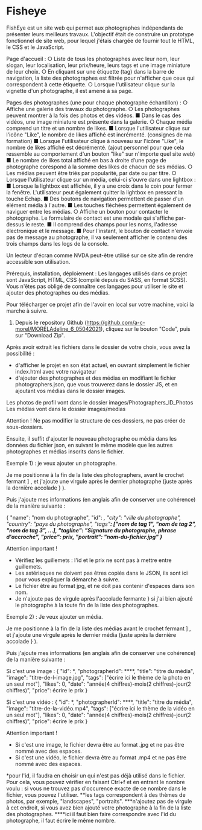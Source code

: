 # Fisheye

FishEye est un site web qui permet aux photographes indépendants de présenter leurs meilleurs travaux.
L'objectif était de construire un prototype fonctionnel de site web, pour lequel j'étais chargée de fournir tout le HTML, le CSS et le JavaScript.

Page d'accueil :
○ Liste de tous les photographes avec leur nom, leur slogan, leur localisation, leur prix/heure, leurs tags et une image miniature de leur choix.
○ En cliquant sur une étiquette (tag) dans la barre de navigation, la liste des photographes est filtrée pour n'afficher que ceux qui correspondent à cette
étiquette.
○ Lorsque l'utilisateur clique sur la vignette d'un photographe, il est amené à sa page.

Pages des photographes (une pour chaque photographe échantillon) :
○ Affiche une galerie des travaux du photographe.
○ Les photographes peuvent montrer à la fois des photos et des vidéos.
	■ Dans le cas des vidéos, une image miniature est présente dans la galerie.
○ Chaque média comprend un titre et un nombre de likes.
	■ Lorsque l'utilisateur clique sur l'icône "Like", le nombre de likes affiché est incrémenté. (consignes de ma formation)
	■ Lorsque l'utilisateur clique à nouveau sur l'icône "Like", le nombre de likes affiché est décrémenté. (ajout personnel pour que cela ressemble au comportement d'un bouton "like" sur n'importe quel site web)
	■ Le nombre de likes total affiché en bas à droite d’une page de photographe corespond à la somme des likes de chacun de ses médias.
○ Les médias peuvent être triés par popularité, par date ou par titre.
○ Lorsque l'utilisateur clique sur un média, celui-ci s'ouvre dans une lightbox :
	■ Lorsque la lightbox est affichée, il y a une croix dans le coin pour fermer la fenêtre. L'utilisateur peut également quitter la lightbox en pressant la touche Echap.
	■ Des boutons de navigation permettent de passer d'un élément média à l'autre.
	■ Les touches fléchées permettent également de naviguer entre les médias.
○ Affiche un bouton pour contacter le photographe.
Le formulaire de contact est une modale qui s'affiche par-dessus le reste.
	■ Il comprend des champs pour les noms, l'adresse électronique et le message.
	■ Pour l'instant, le bouton de contact n'envoie pas de message au photographe, il va seulement afficher le contenu des trois champs dans les logs de la console.

Un lecteur d'écran comme NVDA peut-être utilisé sur ce site afin de rendre accessible son utilisation.


Prérequis, installation, déploiement :
Les langages utilisés dans ce projet sont JavaScript, HTML, CSS (compilé depuis du SASS, en format SCSS). Vous n'êtes pas obligé de connaître ces langages pour utiliser le site et ajouter des photographes ou des médias.

Pour télécharger ce projet afin de l'avoir en local sur votre machine, voici la marche à suivre.

1) Depuis le repository Github (https://github.com/a-c-morel/MORELAdeline_6_05042021), cliquez sur le bouton "Code", puis sur "Download Zip".

Après avoir extrait les fichiers dans le dossier de votre choix, vous avez la possibilité :
- d'afficher le projet en son état actuel, en ouvrant simplement le fichier index.html avec votre navigateur
- d'ajouter des photographes et des médias en modifiant le fichier photographers.json, que vous trouverez dans le dossier JS, et en ajoutant vos médias dans le dossier images.

Les photos de profil vont dans le dossier images/Photographers_ID_Photos
Les médias vont dans le dossier images/medias

Attention ! Ne pas modifier la structure de ces dossiers, ne pas créer de sous-dossiers.


Ensuite, il suffit d'ajouter le nouveau photographe ou média dans les données du fichier json, en suivant le même modèle que les autres photographes et médias inscrits dans le fichier.

Exemple 1) : je veux ajouter un photographe.

Je me positionne à la fin de la liste des photographers, avant le crochet fermant ] , et j'ajoute une virgule après le dernier photographe (juste après la dernière accolade } ).

Puis j'ajoute mes informations (en anglais afin de conserver une cohérence) de la manière suivante :

{
  "name": "nom du photographe",
  "id": *,
  "city": "ville du photographe",
  "country": "pays du photographe",
  "tags"**: ["nom de tag 1", "nom de tag 2", "nom de tag 3", ...],
  "tagline": "Signature du photographe, phrase d'accroche",
  "price": prix,
  "portrait": "nom-du-fichier.jpg"
}***

Attention important !
- Vérifiez les guillemets : l'id et le prix ne sont pas à mettre entre guillemets.
- Les astérisques ne doivent pas êtres copiés dans le JSON, ils sont ici pour vous expliquer la démarche à suivre.
- Le fichier être au format jpg, et ne doit pas contenir d'espaces dans son nom.
- Je n'ajoute pas de virgule après l'accolade fermante } si j'ai bien ajouté le photographe à la toute fin de la liste des photographes.

Exemple 2) : Je veux ajouter un média.

Je me positionne à la fin de la liste des médias avant le crochet fermant ] , et j'ajoute une virgule après le dernier média (juste après la dernière accolade } ).

Puis j'ajoute mes informations (en anglais afin de conserver une cohérence) de la manière suivante :

Si c'est une image :
{
  "id": *,
  "photographerId": ****,
  "title": "titre du média",
  "image": "titre-de-l-image.jpg",
  "tags": ["écrire ici le thème de la photo en un seul mot"],
  "likes": 0,
  "date": "année(4 chiffres)-mois(2 chiffres)-jour(2 chiffres)",
  "price": écrire le prix
}

Si c'est une vidéo :
{
  "id": *,
  "photographerId": ****,
  "title": "titre du média",
  "image": "titre-de-la-vidéo.mp4",
  "tags": ["écrire ici le thème de la vidéo en un seul mot"],
  "likes": 0,
  "date": "année(4 chiffres)-mois(2 chiffres)-jour(2 chiffres)",
  "price": écrire le prix
}

Attention important !
- Si c'est une image, le fichier devra être au format .jpg et ne pas être nommé avec des espaces.
- Si c'est une vidéo, le fichier devra être au format .mp4 et ne pas être nommé avec des espaces.

*pour l'id, il faudra en choisir un qui n'est pas déjà utilisé dans le fichier. Pour cela, vous pouvez vérifier en faisant Ctrl+f et en entrant le nombre voulu : si vous ne trouvez pas d'occurence exacte de ce nombre dans le fichier, vous pouvez l'utiliser.
**les tags correspondent à des thèmes de photos, par exemple, "landscapes", "portraits".
***n'ajoutez pas de virgule à cet endroit, si vous avez bien ajouté votre photographe à la fin de la liste des photographes.
****ici il faut bien faire correspondre avec l'id du photographe, il faut écrire le même nombre.